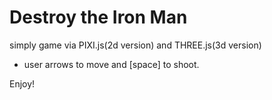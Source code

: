 # Destroy the Iron Man

simply game via PIXI.js(2d version) and THREE.js(3d version)

* user arrows to move and [space] to shoot.

Enjoy!


